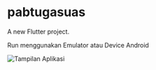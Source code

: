 # pabtugasuas

A new Flutter project.

Run menggunakan Emulator atau Device Android 

![Tampilan Aplikasi](https://pouch.jumpshare.com/preview/uKvSmfbDMwOc2BtQo3VCFpB2CgLfVd-rfH4Pn3gKAQDEbIybrmjkVYfNMQ-xQCwGQvpcLLSNWVG6sn6jJ4ApDJrzG1XSwu1TRjsWKxEcSvE)
